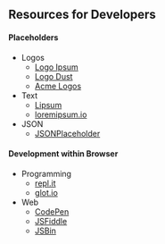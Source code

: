 ## Resources for Developers

#### Placeholders
- Logos
  - [Logo Ipsum](https://logoipsum.com/)
  - [Logo Dust](https://logodust.com/)
  - [Acme Logos](http://acmelogos.com/)
- Text
  - [Lipsum](https://www.lipsum.com/)
  - [loremipsum.io](https://loremipsum.io/)
- JSON
  - [JSONPlaceholder](https://jsonplaceholder.typicode.com/)

#### Development within Browser
  - Programming
    - [repl.it](https://repl.it/)
    - [glot.io](https://glot.io/)
  - Web
    - [CodePen](https://codepen.io/)
    - [JSFiddle](https://jsfiddle.net/)
    - [JSBin](https://jsbin.com)
